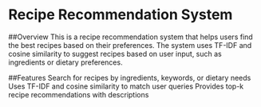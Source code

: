 # Recipe Recommendation System

##Overview
This is a recipe recommendation system that helps users find the best recipes based on their preferences. The system uses TF-IDF and cosine similarity to suggest recipes based on user input, such as ingredients or dietary preferences.

##Features
Search for recipes by ingredients, keywords, or dietary needs
Uses TF-IDF and cosine similarity to match user queries
Provides top-k recipe recommendations with descriptions
